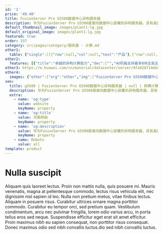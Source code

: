 ```yaml
---
id: '1'
price: '49.40'
title: FusionServer Pro G5500数据中心异构服务器
description: 华为FusionServer Pro G5500是面向数据中心部署的异构服务器，具有高密的异构计算能力，支持GPUDirect RDMA和P2P；支持一键切换异构拓扑，为多样化应用负载提供最优的异构拓扑配置；基于全模块化设计，支持CPU和异构部件的长期演进。FusionServer Pro G5500是适配AI、HPC、智能云、视频分析和数据库加速等应用场景的最佳异构计算平台。
default_thumbnail_image: images/plant1-lg.jpg
default_original_image: images/plant1-lg.jpg
featured: true
order: 337
category: src/pages/category/服务器 - 计算.md
other1: 
  table: {"single":[[{"row":null,"col":null,"text":"产品"},{"row":null,"col":null,"text":"G5500机箱"}],[{"row":null,"col":null,"text":"节点支持"},{"row":null,"col":null,"text":"支持1个全宽或2个半宽异构计算节点"}],[{"row":null,"col":null,"text":"电源"},{"row":null,"col":null,"text":"4个80 PLUS 白金2200W AC热拔插电源模块\n支持N+N冗余配置\n"}],[{"row":null,"col":null,"text":"风扇"},{"row":null,"col":null,"text":"6个热插拔智能风扇模块\n支持N+1冗余配置"}],[{"row":null,"col":null,"text":"PCIe扩展"},{"row":null,"col":null,"text":"支持4个PCIe Gen3 x16 半高半长网卡(IB/OPA/以太)"}],[{"row":null,"col":null,"text":"管理"},{"row":null,"col":null,"text":"支持汇聚管理网口"}],[{"row":null,"col":null,"text":"供电"},{"row":null,"col":null,"text":"110V/220V AC 或240V HVDC"}],[{"row":null,"col":null,"text":"尺寸(宽x深x高)"},{"row":null,"col":null,"text":"447mm*790mm*175mm"}]]}
other2:
  features: [{"title":"卓越的异构计算能力","dec":["","4U机箱支持最多8块全高全长、双槽位、功耗最高350W或 32块半高半长、单槽位、功耗最高75W的异构加速卡\n支持GPUDirect RDMA和Peer-to-Peer。",""]},{"title":"灵活的异构拓扑配置","dec":["","支持1个全宽或2个半宽异构计算节点；支持一键切换拓扑，支持CPU/GPU配置比为1:2、1:4、1:8的多种拓扑。",""]},{"title":"全模块化设计","dec":["","采用解耦的CPU模块和异构模块设计，支持CPU和异构部件的长期演进；电源、硬盘、风扇模块化，支持热插拔和冗余备份。",""]}]
other3: https://e.huawei.com/cn/material/datacenter/server/9fa928714de8405099ebd7f9779be1fd
other4:
  images: {"other":{"org":"other","img":["FusionServer Pro G5500数据中心异构服务器.png"]}}
seo:
  title: g5500 | FusionServer Pro G5500数据中心异构服务器 | null | 昇腾计算 | 服务器 - 计算 | 数据中心
  description: 华为FusionServer Pro G5500是面向数据中心部署的异构服务器，具有高密的异构计算能力，支持GPUDirect RDMA和P2P；支持一键切换异构拓扑，为多样化应用负载提供最优的异构拓扑配置；基于全模块化设计，支持CPU和异构部件的长期演进。FusionServer Pro G5500是适配AI、HPC、智能云、视频分析和数据库加速等应用场景的最佳异构计算平台。
  extra:
    - name: 'og:type'
      value: website
      keyName: property
    - name: 'og:title'
      value: 河南网田
      keyName: property
    - name: 'og:description'
      value: 华为FusionServer Pro G5500是面向数据中心部署的异构服务器，具有高密的异构计算能力，支持GPUDirect RDMA和P2P；支持一键切换异构拓扑，为多样化应用负载提供最优的异构拓扑配置；基于全模块化设计，支持CPU和异构部件的长期演进。FusionServer Pro G5500是适配AI、HPC、智能云、视频分析和数据库加速等应用场景的最佳异构计算平台。
      keyName: property
    - name: Robots
      value: all
template: product
---
```


# Nulla suscipit

Aliquam quis laoreet lectus. Proin non mattis nulla, quis posuere mi. Mauris venenatis, magna at pellentesque commodo, lectus risus vehicula elit, nec dignissim nisl sapien id leo. Nulla non pretium metus, vitae finibus lectus. Aliquam in posuere risus. Curabitur ultrices ornare magna porttitor commodo. Curabitur eu tempor orci, sed pretium quam. Vestibulum condimentum, arcu nec pulvinar fringilla, lorem odio varius arcu, in porta tellus eros sed neque. Suspendisse efficitur eget erat sit amet efficitur. Proin maximus nibh eu sapien consequat, non porttitor risus consequat. Donec maximus odio sed nibh convallis luctus.dio sed nibh convallis luctus.